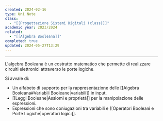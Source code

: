 ```yaml
---
created: 2024-02-16
type: Uni Note
class:
  - "[[Progettazione Sistemi Digitali (class)]]"
academic year: 2023/2024
related:
  - "[[Algebra Booleana]]"
completed: true
updated: 2024-05-27T13:29
---
```

---
L'algebra Booleana è un costrutto matematico che permette di realizzare circuiti elettronici attraverso le porte logiche. 

Si avvale di:
- Un alfabeto di supporto per la rappresentazione delle [[Algebra Booleana#Variabili Booleane|variabili]] in input.
- [[Leggi Booleane|Assiomi e proprietà]] per la manipolazione delle espressioni.
- Espressioni che sono coniugazioni tra variabili e [[Operatori Booleani e Porte Logiche|operatori logici]].